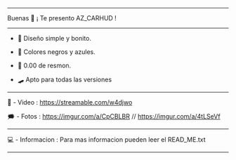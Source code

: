 -------------------------------------------------

Buenas 👋 ¡ Te presento AZ_CARHUD !

-------------------------------------------------

- 🦠 Diseño simple y bonito.


- 🌌 Colores negros y azules.


- 📘 0.00 de resmon.


- 🛹 Apto para todas las versiones 


------------------------------------------------


📸 - Video : https://streamable.com/w4djwo


🗯 - Fotos : https://imgur.com/a/CpCBLBR // https://imgur.com/a/4tLSeVf


-------------------------------------------------


💻 - Informacion : Para mas informacion pueden leer el READ_ME.txt


-------------------------------------------------
